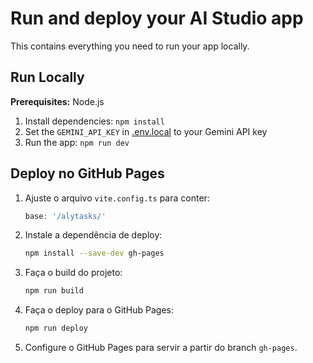 # Run and deploy your AI Studio app

This contains everything you need to run your app locally.

## Run Locally

**Prerequisites:**  Node.js


1. Install dependencies:
   `npm install`
2. Set the `GEMINI_API_KEY` in [.env.local](.env.local) to your Gemini API key
3. Run the app:
   `npm run dev`

## Deploy no GitHub Pages

1. Ajuste o arquivo `vite.config.ts` para conter:
   ```js
   base: '/alytasks/'
   ```
2. Instale a dependência de deploy:
   ```sh
   npm install --save-dev gh-pages
   ```
3. Faça o build do projeto:
   ```sh
   npm run build
   ```
4. Faça o deploy para o GitHub Pages:
   ```sh
   npm run deploy
   ```
5. Configure o GitHub Pages para servir a partir do branch `gh-pages`.
